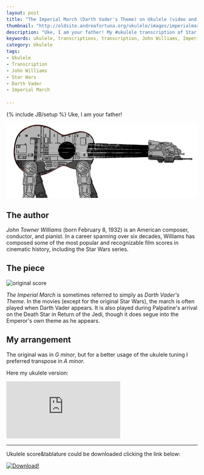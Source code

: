 ```yaml
---
layout: post
title: "The Imperial March (Darth Vader's Theme) on Ukulele (video and tabs)"
thumbnail: "http://oldsite.andreafortuna.org/ukulele/images/imperialmarch.jpg"
description: "Uke, I am your father! My #ukulele transcription of Star Wars Imperial March"
keywords: ukulele, transcriptions, transcription, John Williams, Imperial March, Dart Vader Theme, music, fingerstyle
category: Ukulele
tags: 
- Ukulele
- Transcription
- John Williams
- Star Wars
- Darth Vader
- Imperial March

---
```

{% include JB/setup %}
Uke, I am your father!

![AtAtUke](/ukulele/images/imperialmarch.jpg)
<!-- more -->

The author
--
*John Towner Williams* (born February 8, 1932) is an American composer, conductor, and pianist.
In a career spanning over six decades, Williams has composed some of the most popular and recognizable film scores in cinematic history, including the Star Wars series.


The piece
--

![original score](https://upload.wikimedia.org/wikipedia/en/a/af/Star_Wars_The_March_of_the_Empire.png)

*The Imperial March* is sometimes referred to simply as *Darth Vader's Theme*. 
In the movies (except for the original Star Wars), the march is often played when Darth Vader appears. 
It is also played during Palpatine's arrival on the Death Star in Return of the Jedi, though it does segue into the Emperor's own theme as he appears.

My arrangement
--

The original was in *G minor*, but for a better usage of the ukulele tuning I preferred transpose in *A minor*.

Here my ukulele version:
<div class="video-container">
<iframe src="https://www.youtube.com/embed/Tl7_lEKnULI" frameborder="0" allowfullscreen></iframe>
</div>

<hr/>

Ukulele score&tablature could be downloaded clicking the link below:

[![Download!](http://oldsite.andreafortuna.org/images/Download-PDF-Button.png)](http://oldsite.andreafortuna.org/ukulele/files/Imperial_March.pdf)
